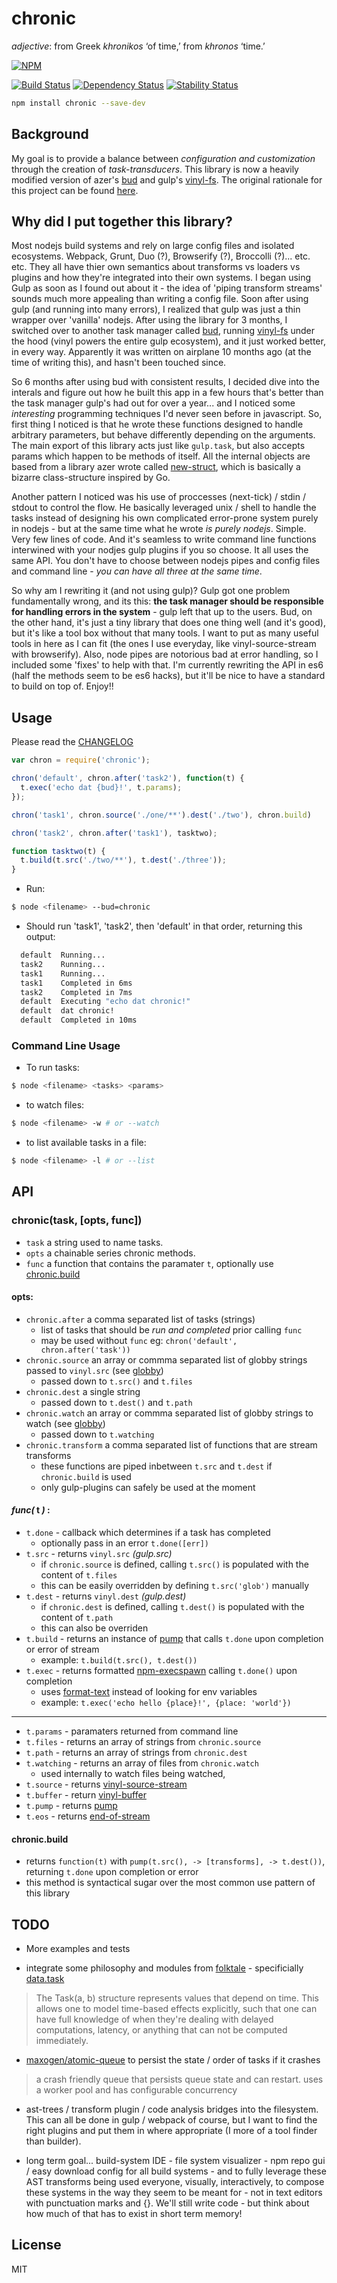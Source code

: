 # chronic

*adjective*: from Greek *khronikos* ‘of time,’ from *khronos* ‘time.’

[![NPM](https://nodei.co/npm/chronic.png)](https://nodei.co/npm/chronic/)

[![Build Status](https://travis-ci.org/RnbWd/chronic.svg?branch=master)](https://travis-ci.org/RnbWd/chronic)
[![Dependency Status](https://img.shields.io/david/rnbwd/chronic.svg?style=flat-square)](https://david-dm.org/rnbwd/chronic)
[![Stability Status](https://img.shields.io/badge/stability-stable-green.svg?style=flat-square)](https://github.com/dominictarr/stability#experimental)


```bash
npm install chronic --save-dev
```

## Background

My goal is to provide a balance between *configuration and customization* through the creation of *task-transducers*. This library is now a heavily modified version of azer's [bud](https://github.com/azer/bud) and gulp's [vinyl-fs](https://github.com/wearefractal/vinyl-fs). The original rationale for this project can be found [here](https://github.com/rnbwd/chronic/blob/master/RATIONALE.md).

## Why did I put together this library?

Most nodejs build systems and rely on large config files and isolated ecosystems. Webpack, Grunt, Duo (?), Browserify (?), Broccolli (?)... etc. etc. They all have thier own semantics about transforms vs loaders vs plugins and how they're integrated into their own systems. I began using Gulp as soon as I found out about it - the idea of 'piping  transform streams' sounds much more appealing than writing a config file. Soon after using gulp (and running into many errors), I realized that gulp was just a thin wrapper over 'vanilla' nodejs. After using the library for 3 months, I switched over to another task manager called [bud](https://github.com/azer/bud), running [vinyl-fs](https://github.com/wearefractal/vinyl-fs) under the hood (vinyl powers the entire gulp ecosystem), and it just worked better, in every way. Apparently it was written on airplane  10 months ago (at the time of writing this), and hasn't been touched since.

So 6 months after using bud with consistent results, I decided dive into the interals and figure out how he built this app in a few hours that's better than the task manager gulp's had out for over a year... and I noticed some *interesting* programming techniques I'd never seen before in javascript. So, first thing I noticed is that he wrote these functions designed to handle arbitrary parameters, but behave differently depending on the arguments. The main export of this library acts just like `gulp.task`, but also accepts params which happen to be methods of itself. All the internal objects are based from a library azer wrote called [new-struct](https://github.com/azer/new-struct), which is basically a bizarre class-structure inspired by Go.

Another pattern I noticed was his use of proccesses (next-tick) / stdin / stdout to control the flow. He basically leveraged unix / shell to handle the tasks instead of designing his own complicated error-prone system purely in nodejs - but at the same time what he wrote *is purely nodejs*. Simple. Very few lines of code. And it's seamless to write command line functions interwined with your nodjes gulp plugins if you so choose. It all uses the same API. You don't have to choose between nodejs pipes and config files and command line - *you can have all three at the same time*.

So why am I rewriting it (and not using gulp)? Gulp got one problem fundamentally wrong, and its this: **the task manager should be responsible for handling errors in the system** - gulp left that up to the users. Bud, on the other hand, it's just a tiny library that does one thing well (and it's good), but it's like a tool box without that many tools. I want to put as many useful tools in here as I can fit (the ones I use everyday, like vinyl-source-stream with browserify). Also, node pipes are notorious bad at error handling, so I included some 'fixes' to help with that. I'm currently rewriting the API in es6 (half the methods seem to be es6 hacks), but it'll be nice to have a standard to build on top of. Enjoy!!

## Usage

Please read the [CHANGELOG](https://github.com/rnbwd/chronic/blob/master/CHANGELOG.md)

``` js
var chron = require('chronic');

chron('default', chron.after('task2'), function(t) {
  t.exec('echo dat {bud}!', t.params);
});

chron('task1', chron.source('./one/**').dest('./two'), chron.build)

chron('task2', chron.after('task1'), tasktwo);

function tasktwo(t) {
  t.build(t.src('./two/**'), t.dest('./three'));
}
```
- Run:

```bash
$ node <filename> --bud=chronic
```

- Should run 'task1', 'task2', then 'default' in that order, returning this output:

```bash
  default  Running...
  task2    Running...
  task1    Running...
  task1    Completed in 6ms
  task2    Completed in 7ms
  default  Executing "echo dat chronic!"
  default  dat chronic!
  default  Completed in 10ms
```

### Command Line Usage

- To run tasks:

```bash
$ node <filename> <tasks> <params>
```

- to watch files:

```bash
$ node <filename> -w # or --watch
```

- to list available tasks in a file:

```bash
$ node <filename> -l # or --list
```

## API

### chronic(task, [opts, func])

* `task` a string used to name tasks.
* `opts` a chainable series chronic methods.
* `func` a function that contains the paramater `t`, optionally use [chronic.build](#chronicbuild)

#### opts:

* `chronic.after` a comma separated list of tasks (strings)
  - list of tasks that should be *run and completed* prior calling `func`
  - may be used without `func` eg: `chron('default', chron.after('task'))`
* `chronic.source` an array or commma separated list of globby strings passed to `vinyl.src` (see [globby](https://github.com/sindresorhus/globby))
  - passed down to `t.src()` and `t.files`
* `chronic.dest` a single string
  - passed down to `t.dest()` and  `t.path`
* `chronic.watch` an array or commma separated list of globby strings to watch (see [globby](https://github.com/sindresorhus/globby))
  - passed down to `t.watching`
* `chronic.transform` a comma separated list of functions that are stream transforms
  - these functions are piped inbetween `t.src` and `t.dest` if `chronic.build` is used
  - only gulp-plugins can safely be used at the moment


#### *func(* **t** *)* :

* `t.done` - callback which determines if a task has completed
  - optionally pass in an error `t.done([err])`
* `t.src` - returns `vinyl.src` *(gulp.src)*
  - if `chronic.source` is defined, calling `t.src()` is populated with the content of `t.files`
  - this can be easily overridden by defining `t.src('glob')` manually
* `t.dest` - returns `vinyl.dest` *(gulp.dest)*
  - if `chronic.dest` is defined, calling `t.dest()` is populated with the content of `t.path`
  - this can also be overriden
* `t.build` - returns an instance of [pump](https://github.com/mafintosh/pump) that calls `t.done` upon completion or error of stream
  - example: `t.build(t.src(), t.dest())`
* `t.exec` - returns formatted [npm-execspawn](https://github.com/mafintosh/npm-execspawn) calling `t.done()` upon completion
  - uses [format-text](https://www.npmjs.com/package/format-text) instead of looking for env variables
  - example: `t.exec('echo hello {place}!', {place: 'world'})`

------

* `t.params` - paramaters returned from command line
* `t.files` - returns an array of strings from `chronic.source`
* `t.path` - returns an array of strings from `chronic.dest`
* `t.watching` - returns an array of files from `chronic.watch`
   - used internally to watch files being watched,
* `t.source` - returns [vinyl-source-stream](https://www.npmjs.com/package/vinyl-source-stream)
* `t.buffer` - return [vinyl-buffer](https://www.npmjs.com/package/vinyl-buffer)
* `t.pump` - returns [pump](https://www.npmjs.com/package/pump)
* `t.eos` - returns [end-of-stream](https://www.npmjs.com/package/end-of-stream)

#### chronic.build

- returns `function(t)` with `pump(t.src(), -> [transforms], -> t.dest())`, returning `t.done` upon completion or error
- this method is syntactical sugar over the most common use pattern of this library


## TODO

 - More examples and tests

 - integrate some philosophy and modules from [folktale](http://docs.folktalejs.org/en/latest/index.html#) - specificially [data.task](https://github.com/folktale/data.task)

> The Task(a, b) structure represents values that depend on time. This allows one to model time-based effects explicitly, such that one can have full knowledge of when they're dealing with delayed computations, latency, or anything that can not be computed immediately.

- [maxogen/atomic-queue](https://github.com/maxogden/atomic-queue) to persist the state / order of tasks if it crashes

> a crash friendly queue that persists queue state and can restart. uses a worker pool and has configurable concurrency

- ast-trees / transform plugin / code analysis bridges into the filesystem. This can all be done in gulp / webpack of course, but I want to find the right plugins and put them in where appropriate (I more of a tool finder than builder).

- long term goal... build-system IDE - file system visualizer - npm repo gui / easy download config for all build systems - and to fully leverage these AST transforms being used everyone, visually, interactively, to compose these systems in the way they seem to be meant for - not in text editors with punctuation marks and {}. We'll still write code - but think about how much of that has to exist in short term memory!

## License

MIT
